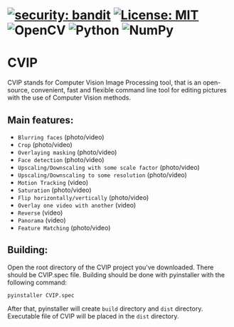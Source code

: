 # [![security: bandit](https://img.shields.io/badge/security-bandit-yellow.svg)](https://github.com/PyCQA/bandit) [![License: MIT](https://img.shields.io/badge/License-MIT-yellow.svg)](https://opensource.org/licenses/MIT) ![OpenCV](https://img.shields.io/badge/opencv-%23white.svg?style=for-the-badge&logo=opencv&logoColor=white) ![Python](https://img.shields.io/badge/python-3670A0?style=for-the-badge&logo=python&logoColor=ffdd54) ![NumPy](https://img.shields.io/badge/numpy-%23013243.svg?style=for-the-badge&logo=numpy&logoColor=white) 
# CVIP
CVIP stands for Computer Vision Image Processing tool, that is an open-source, convenient, fast and flexible command line tool for editing pictures with the use of Computer Vision methods.

Main features:
--------------
  - `Blurring faces` (photo/video)
  - `Crop` (photo/video)
  - `Overlaying masking` (photo/video)
  - `Face detection` (photo/video)
  - `Upscaling/Downscaling with some scale factor` (photo/video)
  - `Upscaling/Downscaling to some resolution` (photo/video)
  - `Motion Tracking` (video)
  - `Saturation` (photo/video)
  - `Flip horizontally/vertically` (photo/video)
  - `Overlay one video with another` (video)
  - `Reverse` (video)
  - `Panorama` (video)
  - `Feature Matching` (photo/video)

## Building:
Open the root directory of the CVIP project you've downloaded. There should be CVIP.spec file.
Building should be done with pyinstaller with the following command:

`pyinstaller CVIP.spec`

After that, pyinstaller will create `build` directory and `dist` directory.
Executable file of CVIP will be placed in the `dist` directory.
